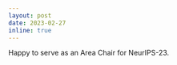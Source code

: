 ```yaml
---
layout: post
date: 2023-02-27
inline: true
---
```


Happy to serve as an Area Chair for NeurIPS-23.

